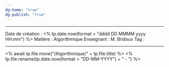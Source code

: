 ```yaml
---
dg-home: "true"
dg-publish: "true"
---
```

---

 Date de création : <% tp.date.now(format = "dddd DD MMMM yyyy HH:mm") %>
 Matière : Algorithmique
 Enseignant : M. Bridoux
 Tag :

---

 <% await tp.file.move("/Algorithmique/" + tp.file.title) %>
 <% tp.file.rename(tp.date.now(format = "DD-MM-YYYY") + " - ") %>
